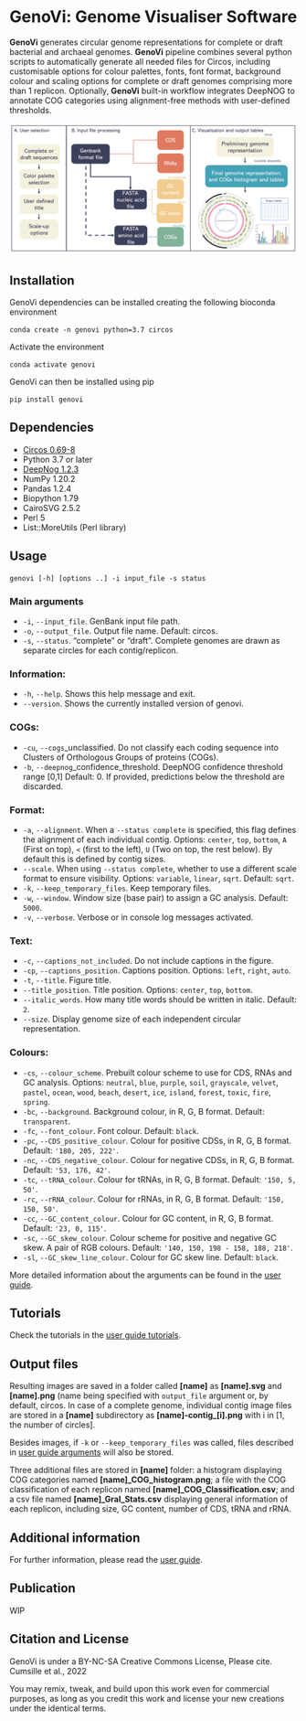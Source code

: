 # GenoVi: Genome Visualiser Software

**GenoVi** generates circular genome representations for complete or draft bacterial and archaeal genomes. **GenoVi** pipeline combines several python scripts to automatically generate all needed files for Circos, including customisable options for colour palettes, fonts, font format, background colour and scaling options for complete or draft genomes comprising more than 1 replicon. Optionally, **GenoVi** built-in workflow integrates DeepNOG to annotate COG categories using alignment-free methods with user-defined thresholds.

![Diagram](Figures/Diagram.png "Diagram")

## Installation

GenoVi dependencies can be installed creating the following bioconda environment

```
conda create -n genovi python=3.7 circos 
```
Activate the environment
```
conda activate genovi
```
GenoVi can then be installed using pip

```
pip install genovi
```
 
## Dependencies
* [Circos 0.69-8](http://www.circos.ca/software/ "Circos")
* Python 3.7 or later
* [DeepNog 1.2.3](https://github.com/univieCUBE/deepnog "DeepNOG")
* NumPy 1.20.2
* Pandas 1.2.4
* Biopython 1.79
* CairoSVG 2.5.2
* Perl 5
* List::MoreUtils (Perl library)

## Usage <a name="usage"></a>


```
genovi [-h] [options ..] -i input_file -s status
```

### Main arguments
* `-i`, `--input_file`. GenBank input file path.
* `-o`, `--output_file`.  Output file name. Default: circos.
* `-s`, `--status`. “complete” or “draft”. Complete genomes are drawn as separate circles for each contig/replicon.

### Information:
* `-h`, `--help`. Shows this help message and exit.
* `--version`. Shows the currently installed version of genovi.

### COGs:
* `-cu`, `--cogs`_unclassified. Do not classify each coding sequence into Clusters of Orthologous Groups of proteins (COGs).
* `-b`, `--deepnog`_confidence_threshold. DeepNOG confidence threshold range \[0,1\] Default: 0. If provided, predictions below the threshold are discarded.

### Format:
* `-a`, `--alignment`. When a `--status complete` is specified, this flag defines the alignment of each individual contig. Options: `center`, `top`, `bottom`, `A` (First on top), `<` (first to the left), `U` (Two on top, the rest below). By default this is defined by contig sizes.
* `--scale`. When using `--status complete`, whether to use a different scale format to ensure visibility. Options: `variable`, `linear`, `sqrt`. Default: `sqrt`.
* `-k`, `--keep_temporary_files`. Keep temporary files.
* `-w`, `--window`. Window size (base pair) to assign a GC analysis. Default: `5000`.
* `-v`, `--verbose`. Verbose or in console log messages activated.

### Text:
* `-c`, `--captions_not_included`.  Do not include captions in the figure.
* `-cp`, `--captions_position`. Captions position. Options: `left`, `right`, `auto`.
* `-t`, `--title`. Figure title.
* `--title_position`. Title position. Options: `center`, `top`, `bottom`.
* `--italic_words`. How many title words should be written in italic. Default: `2`.
* `--size`. Display genome size of each independent circular representation.

### Colours:
* `-cs`, `--colour_scheme`. Prebuilt colour scheme to use for CDS, RNAs and GC analysis. Options: `neutral`, `blue`, `purple`, `soil`, `grayscale`, `velvet`, `pastel`, `ocean`, `wood`, `beach`, `desert`, `ice`, `island`, `forest`, `toxic`, `fire`, `spring`.
* `-bc`, `--background`. Background colour, in R, G, B format. Default: `transparent`.
* `-fc`, `--font_colour`. Font colour. Default: `black`.
* `-pc`, `--CDS_positive_colour`. Colour for positive CDSs, in R, G, B format. Default: `'180, 205, 222'`.
* `-nc`, `--CDS_negative_colour`. Colour for negative CDSs, in R, G, B format. Default: `'53, 176, 42'`.
* `-tc`, `--tRNA_colour`. Colour for tRNAs, in R, G, B format. Default: `'150, 5, 50'`.
* `-rc`, `--rRNA_colour`. Colour for rRNAs, in R, G, B format. Default: `'150, 150, 50'`.
* `-cc`, `--GC_content_colour`. Colour for GC content, in R, G, B format. Default: `'23, 0, 115'`.
* `-sc`, `--GC_skew_colour`. Colour scheme for positive and negative GC skew. A pair of RGB colours. Default: `'140, 150, 198 - 158, 188, 218'`.
* `-sl`, `--GC_skew_line_colour`. Colour for GC skew line. Default: `black`.

More detailed information about the arguments can be found in the [user guide](https://github.com/robotoD/GenoVi/wiki/User-guide#arguments-).

## Tutorials

Check the tutorials in the [user guide tutorials](https://github.com/robotoD/GenoVi/wiki/User-guide#tutorials-).

## Output files  
Resulting images are saved in a folder called **\[name\]** as **\[name\].svg** and **\[name\].png** (name being specified with `output_file` argument or, by default, circos. In case of a complete genome, individual contig image files are stored in a **\[name\]** subdirectory as **\[name\]-contig_\[i\].png** with i in \[1, the number of circles\].

Besides images, if `-k` or `--keep_temporary_files` was called, files described in [user guide arguments](https://github.com/robotoD/GenoVi/wiki/User-guide#keep-temporary-files-) will also be stored. 

Three additional files are stored in **\[name\]** folder: a histogram displaying COG categories named **\[name\]_COG_histogram.png**; a file with the COG classification of each replicon named **\[name\]_COG_Classification.csv**; and a csv file named **\[name\]_Gral_Stats.csv** displaying general information of each replicon, including size, GC content, number of CDS, tRNA and rRNA.

## Additional information
For further information, please read the [user guide](https://github.com/robotoD/GenoVi/wiki/User-guide).

## Publication

WIP

## Citation and License

GenoVi is under a BY-NC-SA Creative Commons License, Please cite.
Cumsille et al., 2022 

You may remix, tweak, and build upon this work even for commercial purposes, as long as you credit this work and license your new creations under the identical terms. 
